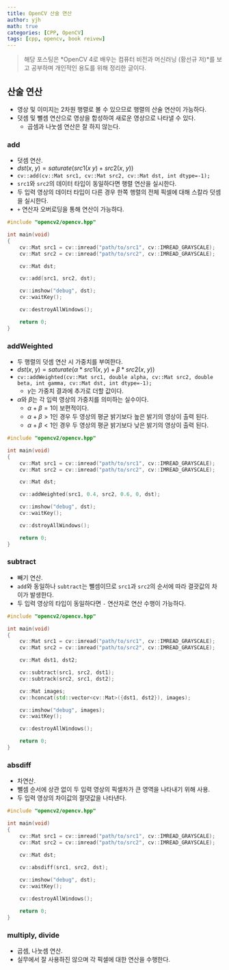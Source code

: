 ```yaml
---
title: OpenCV 산술 연산
author: yjh
math: true
categories: [CPP, OpenCV]
tags: [cpp, opencv, book reivew]
---
```


> 해당 포스팅은 *OpenCV 4로 배우는 컴퓨터 비전과 머신러닝 (황선규 저)*를 보고 공부하며 개인적인 용도를 위해 정리한 글이다.

## 산술 연산

- 영상 및 이미지는 2차원 행렬로 볼 수 있으므로 행렬의 산술 연산이 가능하다.
- 덧셈 및 뺄셈 연산으로 영상을 합성하여 새로운 영상으로 나타낼 수 있다.
  - 곱셈과 나눗셈 연산은 잘 하지 않는다.

### add

- 덧셈 연산.
- $dst(x, \;y) = saturate(src1(x \;y) \;+ \;src2(x, \;y))$
- `cv::add(cv::Mat src1, cv::Mat src2, cv::Mat dst, int dtype=-1);`
- `src1`와 `src2`의 데이터 타입이 동일하다면 행렬 연산을 실시한다.
- 두 입력 영상의 데이터 타입이 다른 경우 한쪽 행렬의 전체 픽셀에 대해 스칼라 덧셈을 실시한다.
- `+` 연산자 오버로딩을 통해 연산이 가능하다.

```cpp
#include "opencv2/opencv.hpp"

int main(void)
{
    cv::Mat src1 = cv::imread("path/to/src1", cv::IMREAD_GRAYSCALE);
    cv::Mat src2 = cv::imread("path/to/src2", cv::IMREAD_GRAYSCALE);

    cv::Mat dst;

    cv::add(src1, src2, dst);

    cv::imshow("debug", dst);
    cv::waitKey();

    cv::destroyAllWindows();

    return 0;
}
```

### addWeighted

- 두 행렬의 덧셈 연산 시 가중치를 부여한다.
- $dst(x, \;y) = saturate(\alpha * src1(x, \;y) + \beta * src2(x, \;y))$
- `cv::addWeighted(cv::Mat src1, double alpha, cv::Mat src2, double beta, int gamma, cv::Mat dst, int dtype=-1);`
  - $\gamma$는 가중치 결과에 추가로 더할 값이다.
- $\alpha$와 $\beta$는 각 입력 영상의 가중치를 의미하는 실수이다.
  - $\alpha + \beta = 1$이 보편적이다.
  - $\alpha + \beta > 1$인 경우 두 영상의 평균 밝기보다 높은 밝기의 영상이 출력 된다.
  - $\alpha + \beta < 1$인 경우 두 영상의 평균 밝기보다 낮은 밝기의 영상이 출력 된다.

```cpp
#include "opencv2/opencv.hpp"

int main(void)
{
    cv::Mat src1 = cv::imread("path/to/src1", cv::IMREAD_GRAYSCALE);
    cv::Mat src2 = cv::imread("path/to/src2", cv::IMREAD_GRAYSCALE);

    cv::Mat dst;

    cv::addWeighted(src1, 0.4, src2, 0.6, 0, dst);

    cv::imshow("debug", dst);
    cv::waitKey();

    cv::dstroyAllWindows();

    return 0;
}
```

### subtract

- 빼기 연산.
- `add`와 동일하나 `subtract`는 뺄셈이므로 `src1`과 `src2`의 순서에 따라 결괏값의 차이가 발생한다.
- 두 입력 영상의 타입이 동일하다면 `-` 연산자로 연산 수행이 가능하다.

```cpp
#include "opencv2/opencv.hpp"

int main(void)
{
    cv::Mat src1 = cv::imread("path/to/src1", cv::IMREAD_GRAYSCALE);
    cv::Mat src2 = cv::imread("path/to/src2", cv::IMREAD_GRAYSCALE);

    cv::Mat dst1, dst2;

    cv::subtract(src1, src2, dst1);
    cv::subtrack(src2, src1, dst2);

    cv::Mat images;
    cv::hconcat(std::vector<cv::Mat>({dst1, dst2}), images);

    cv::imshow("debug", images);
    cv::waitKey();

    cv::destroyAllWindows();

    return 0;
}
```

### absdiff

- 차연산.
- 뺄셈 순서에 상관 없이 두 입력 영상의 픽셀차가 큰 영역을 나타내기 위해 사용.
- 두 입력 영상의 차이값의 절댓값을 나타낸다.

```cpp
#include "opencv2/opencv.hpp"

int main(void)
{
    cv::Mat src1 = cv::imread("path/to/src1", cv::IMREAD_GRAYSCALE);
    cv::Mat src2 = cv::imread("path/to/src2", cv::IMREAD_GRAYSCALE);

    cv::Mat dst;

    cv::absdiff(src1, src2, dst);
    
    cv::imshow("debug", dst);
    cv::waitKey();

    cv::destroyAllWindows();

    return 0;
}
```

### multiply, divide

- 곱셈, 나눗셈 연산.
- 실무에서 잘 사용하진 않으며 각 픽셀에 대한 연산을 수행한다.
